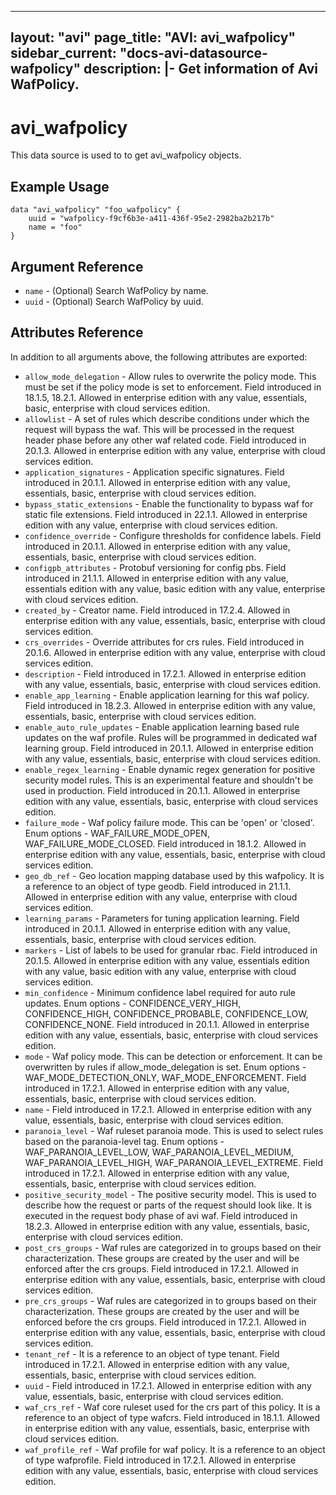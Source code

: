 <!--
    Copyright 2021 VMware, Inc.
    SPDX-License-Identifier: Mozilla Public License 2.0
-->
---
layout: "avi"
page_title: "AVI: avi_wafpolicy"
sidebar_current: "docs-avi-datasource-wafpolicy"
description: |-
  Get information of Avi WafPolicy.
---

# avi_wafpolicy

This data source is used to to get avi_wafpolicy objects.

## Example Usage

```hcl
data "avi_wafpolicy" "foo_wafpolicy" {
    uuid = "wafpolicy-f9cf6b3e-a411-436f-95e2-2982ba2b217b"
    name = "foo"
}
```

## Argument Reference

* `name` - (Optional) Search WafPolicy by name.
* `uuid` - (Optional) Search WafPolicy by uuid.

## Attributes Reference

In addition to all arguments above, the following attributes are exported:

* `allow_mode_delegation` - Allow rules to overwrite the policy mode. This must be set if the policy mode is set to enforcement. Field introduced in 18.1.5, 18.2.1. Allowed in enterprise edition with any value, essentials, basic, enterprise with cloud services edition.
* `allowlist` - A set of rules which describe conditions under which the request will bypass the waf. This will be processed in the request header phase before any other waf related code. Field introduced in 20.1.3. Allowed in enterprise edition with any value, enterprise with cloud services edition.
* `application_signatures` - Application specific signatures. Field introduced in 20.1.1. Allowed in enterprise edition with any value, essentials, basic, enterprise with cloud services edition.
* `bypass_static_extensions` - Enable the functionality to bypass waf for static file extensions. Field introduced in 22.1.1. Allowed in enterprise edition with any value, enterprise with cloud services edition.
* `confidence_override` - Configure thresholds for confidence labels. Field introduced in 20.1.1. Allowed in enterprise edition with any value, essentials, basic, enterprise with cloud services edition.
* `configpb_attributes` - Protobuf versioning for config pbs. Field introduced in 21.1.1. Allowed in enterprise edition with any value, essentials edition with any value, basic edition with any value, enterprise with cloud services edition.
* `created_by` - Creator name. Field introduced in 17.2.4. Allowed in enterprise edition with any value, essentials, basic, enterprise with cloud services edition.
* `crs_overrides` - Override attributes for crs rules. Field introduced in 20.1.6. Allowed in enterprise edition with any value, enterprise with cloud services edition.
* `description` - Field introduced in 17.2.1. Allowed in enterprise edition with any value, essentials, basic, enterprise with cloud services edition.
* `enable_app_learning` - Enable application learning for this waf policy. Field introduced in 18.2.3. Allowed in enterprise edition with any value, essentials, basic, enterprise with cloud services edition.
* `enable_auto_rule_updates` - Enable application learning based rule updates on the waf profile. Rules will be programmed in dedicated waf learning group. Field introduced in 20.1.1. Allowed in enterprise edition with any value, essentials, basic, enterprise with cloud services edition.
* `enable_regex_learning` - Enable dynamic regex generation for positive security model rules. This is an experimental feature and shouldn't be used in production. Field introduced in 20.1.1. Allowed in enterprise edition with any value, essentials, basic, enterprise with cloud services edition.
* `failure_mode` - Waf policy failure mode. This can be 'open' or 'closed'. Enum options - WAF_FAILURE_MODE_OPEN, WAF_FAILURE_MODE_CLOSED. Field introduced in 18.1.2. Allowed in enterprise edition with any value, essentials, basic, enterprise with cloud services edition.
* `geo_db_ref` - Geo location mapping database used by this wafpolicy. It is a reference to an object of type geodb. Field introduced in 21.1.1. Allowed in enterprise edition with any value, enterprise with cloud services edition.
* `learning_params` - Parameters for tuning application learning. Field introduced in 20.1.1. Allowed in enterprise edition with any value, essentials, basic, enterprise with cloud services edition.
* `markers` - List of labels to be used for granular rbac. Field introduced in 20.1.5. Allowed in enterprise edition with any value, essentials edition with any value, basic edition with any value, enterprise with cloud services edition.
* `min_confidence` - Minimum confidence label required for auto rule updates. Enum options - CONFIDENCE_VERY_HIGH, CONFIDENCE_HIGH, CONFIDENCE_PROBABLE, CONFIDENCE_LOW, CONFIDENCE_NONE. Field introduced in 20.1.1. Allowed in enterprise edition with any value, essentials, basic, enterprise with cloud services edition.
* `mode` - Waf policy mode. This can be detection or enforcement. It can be overwritten by rules if allow_mode_delegation is set. Enum options - WAF_MODE_DETECTION_ONLY, WAF_MODE_ENFORCEMENT. Field introduced in 17.2.1. Allowed in enterprise edition with any value, essentials, basic, enterprise with cloud services edition.
* `name` - Field introduced in 17.2.1. Allowed in enterprise edition with any value, essentials, basic, enterprise with cloud services edition.
* `paranoia_level` - Waf ruleset paranoia  mode. This is used to select rules based on the paranoia-level tag. Enum options - WAF_PARANOIA_LEVEL_LOW, WAF_PARANOIA_LEVEL_MEDIUM, WAF_PARANOIA_LEVEL_HIGH, WAF_PARANOIA_LEVEL_EXTREME. Field introduced in 17.2.1. Allowed in enterprise edition with any value, essentials, basic, enterprise with cloud services edition.
* `positive_security_model` - The positive security model. This is used to describe how the request or parts of the request should look like. It is executed in the request body phase of avi waf. Field introduced in 18.2.3. Allowed in enterprise edition with any value, essentials, basic, enterprise with cloud services edition.
* `post_crs_groups` - Waf rules are categorized in to groups based on their characterization. These groups are created by the user and will be enforced after the crs groups. Field introduced in 17.2.1. Allowed in enterprise edition with any value, essentials, basic, enterprise with cloud services edition.
* `pre_crs_groups` - Waf rules are categorized in to groups based on their characterization. These groups are created by the user and will be  enforced before the crs groups. Field introduced in 17.2.1. Allowed in enterprise edition with any value, essentials, basic, enterprise with cloud services edition.
* `tenant_ref` - It is a reference to an object of type tenant. Field introduced in 17.2.1. Allowed in enterprise edition with any value, essentials, basic, enterprise with cloud services edition.
* `uuid` - Field introduced in 17.2.1. Allowed in enterprise edition with any value, essentials, basic, enterprise with cloud services edition.
* `waf_crs_ref` - Waf core ruleset used for the crs part of this policy. It is a reference to an object of type wafcrs. Field introduced in 18.1.1. Allowed in enterprise edition with any value, essentials, basic, enterprise with cloud services edition.
* `waf_profile_ref` - Waf profile for waf policy. It is a reference to an object of type wafprofile. Field introduced in 17.2.1. Allowed in enterprise edition with any value, essentials, basic, enterprise with cloud services edition.

